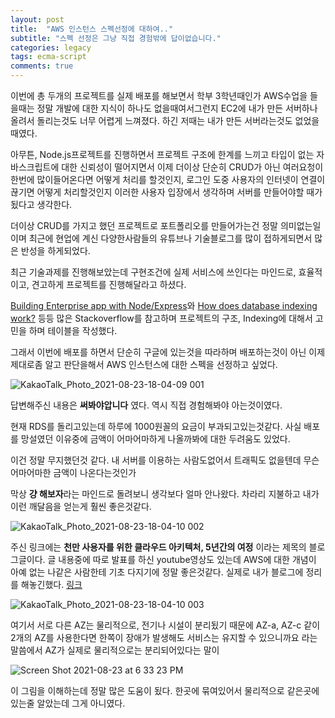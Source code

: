 ```yaml
---
layout: post
title:  "AWS 인스턴스 스펙선정에 대하여.."
subtitle: "스펙 선정은 그냥 직접 경험밖에 답이없습니다."
categories: legacy
tags: ecma-script
comments: true
---
```


이번에 총 두개의 프로젝트를 실제 배포를 해보면서 학부 3학년때인가 AWS수업을 들을때는 정말 개발에 대한 지식이 하나도 없을때여서그런지 EC2에 내가 만든 서버하나 올려서 돌리는것도 너무 어렵게 느껴졌다. 하긴 저때는 내가 만든 서버라는것도 없었을때였다.

아무튼, Node.js프로젝트를 진행하면서 프로젝트 구조에 한계를 느끼고 타입이 없는 자바스크립트에 대한 신뢰성이 떨어지면서 이제 더이상 단순히 CRUD가 아닌 여러요청이 한번에 많이들어온다면 어떻게 처리를 할것인지, 로그인 도중 사용자의 인터넷이 연결이 끊기면 어떻게 처리할것인지 이러한 사용자 입장에서 생각하며 서버를 만들어야할 때가 됬다고 생각한다.

더이상 CRUD를 가지고 했던 프로젝트로 포트폴리오를 만들어가는건 정말 의미없는일이며 최근에 현업에 계신 다양한사람들의 유튜브나 기술블로그를 많이 접하게되면서 많은 반성을 하게되었다.

최근 기술과제를 진행해보았는데 구현조건에 실제 서비스에 쓰인다는 마인드로, 효율적이고, 견고하게 프로젝트를 진행해달라고 하셨다.

[Building Enterprise app with Node/Express](https://stackoverflow.com/questions/41875617/building-enterprise-app-with-node-express)와 [How does database indexing work?](https://stackoverflow.com/questions/1108/how-does-database-indexing-work) 등등 많은 Stackoverflow를 참고하며 프로젝트의 구조, Indexing에 대해서 고민을 하며 테이블을 작성했다.

그래서 이번에 배포를 하면서 단순히 구글에 있는것을 따라하며 배포하는것이 아닌 이제 제대로좀 알고 판단을해서 AWS 인스턴스에 대한 스펙을 선정하고 싶었다.

![KakaoTalk_Photo_2021-08-23-18-04-09 001](https://user-images.githubusercontent.com/44861205/130420783-d441a121-4da2-4ad0-9865-0f6378382e2c.jpeg)

답변해주신 내용은 **써봐야압니다** 였다. 역시 직접 경험해봐야 아는것이였다.

현재 RDS를 돌리고있는데 하루에 1000원꼴의 요금이 부과되고있는것같다. 사실 배포를 망설였던 이유중에 금액이 어마어마하게 나올까봐에 대한 두려움도 있었다.

이건 정말 무지했던것 같다. 내 서버를 이용하는 사람도없어서 트래픽도 없을텐데 무슨 어마어마한 금액이 나온다는것인가

막상 **걍 해보자**라는 마인드로 돌려보니 생각보다 얼마 안나왔다. 차라리 지불하고 내가 이런 깨달음을 얻는게 훨씬 좋은것같다.

![KakaoTalk_Photo_2021-08-23-18-04-10 002](https://user-images.githubusercontent.com/44861205/130420799-ec37c805-cf30-4444-9019-95f184a98d06.jpeg)

주신 링크에는 **천만 사용자를 위한 클라우드 아키텍처, 5년간의 여정** 이라는 제목의 블로그글이다. 글 내용중에 따로 발표를 하신 youtube영상도 있는데 AWS에 대한 개념이 아예 없는 나같은 사람한테 기초 다지기에 정말 좋은것같다. 실제로 내가 블로그에 정리를 해놓긴했다.
[링크](https://godtaehee.github.io/development/2021/08/21/AWS/)

![KakaoTalk_Photo_2021-08-23-18-04-10 003](https://user-images.githubusercontent.com/44861205/130420811-d3606c6c-81dc-41a4-b696-b93a3d9bb593.jpeg)

여기서 서로 다른 AZ는 물리적으로, 전기나 시설이 분리됬기 때문에 AZ-a, AZ-c 같이 2개의 AZ를 사용한다면 한쪽이 장애가 발생해도 서비스는 유지할 수 있으니까요 라는 말씀에서 AZ가 실제로 물리적으로는 분리되어있다는 말이

![Screen Shot 2021-08-23 at 6 33 23 PM](https://user-images.githubusercontent.com/44861205/130424953-65629660-b46d-4bdd-a3f6-cfa59e84d0fa.png)

이 그림을 이해하는데 정말 많은 도움이 됬다. 한곳에 묶여있어서 물리적으로 같은곳에 있는줄 알았는데 그게 아니였다. 
